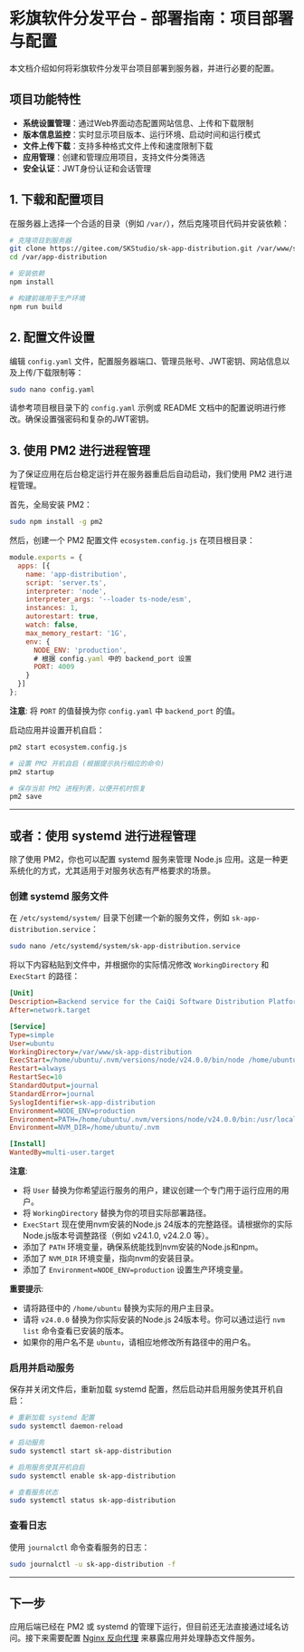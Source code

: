 # 彩旗软件分发平台 - 部署指南：项目部署与配置

本文档介绍如何将彩旗软件分发平台项目部署到服务器，并进行必要的配置。

## 项目功能特性

- **系统设置管理**：通过Web界面动态配置网站信息、上传和下载限制
- **版本信息监控**：实时显示项目版本、运行环境、启动时间和运行模式
- **文件上传下载**：支持多种格式文件上传和速度限制下载
- **应用管理**：创建和管理应用项目，支持文件分类筛选
- **安全认证**：JWT身份认证和会话管理

## 1. 下载和配置项目

在服务器上选择一个合适的目录（例如 `/var/`），然后克隆项目代码并安装依赖：

```bash
# 克隆项目到服务器
git clone https://gitee.com/SKStudio/sk-app-distribution.git /var/www/sk-app-distribution
cd /var/app-distribution

# 安装依赖
npm install

# 构建前端用于生产环境
npm run build
```

## 2. 配置文件设置

编辑 `config.yaml` 文件，配置服务器端口、管理员账号、JWT密钥、网站信息以及上传/下载限制等：

```bash
sudo nano config.yaml
```

请参考项目根目录下的 `config.yaml` 示例或 README 文档中的配置说明进行修改。确保设置强密码和复杂的JWT密钥。

## 3. 使用 PM2 进行进程管理

为了保证应用在后台稳定运行并在服务器重启后自动启动，我们使用 PM2 进行进程管理。

首先，全局安装 PM2：

```bash
sudo npm install -g pm2
```

然后，创建一个 PM2 配置文件 `ecosystem.config.js` 在项目根目录：

```javascript
module.exports = {
  apps: [{
    name: 'app-distribution',
    script: 'server.ts',
    interpreter: 'node',
    interpreter_args: '--loader ts-node/esm',
    instances: 1,
    autorestart: true,
    watch: false,
    max_memory_restart: '1G',
    env: {
      NODE_ENV: 'production',
      # 根据 config.yaml 中的 backend_port 设置
      PORT: 4009 
    }
  }]
};
```

**注意**: 将 `PORT` 的值替换为你 `config.yaml` 中 `backend_port` 的值。

启动应用并设置开机自启：

```bash
pm2 start ecosystem.config.js

# 设置 PM2 开机自启 (根据提示执行相应的命令)
pm2 startup

# 保存当前 PM2 进程列表，以便开机时恢复
pm2 save
```

---

## 或者：使用 systemd 进行进程管理

除了使用 PM2，你也可以配置 systemd 服务来管理 Node.js 应用。这是一种更系统化的方式，尤其适用于对服务状态有严格要求的场景。

### 创建 systemd 服务文件

在 `/etc/systemd/system/` 目录下创建一个新的服务文件，例如 `sk-app-distribution.service`：

```bash
sudo nano /etc/systemd/system/sk-app-distribution.service
```

将以下内容粘贴到文件中，并根据你的实际情况修改 `WorkingDirectory` 和 `ExecStart` 的路径：

```ini
[Unit]
Description=Backend service for the CaiQi Software Distribution Platform
After=network.target

[Service]
Type=simple
User=ubuntu
WorkingDirectory=/var/www/sk-app-distribution
ExecStart=/home/ubuntu/.nvm/versions/node/v24.0.0/bin/node /home/ubuntu/.nvm/versions/node/v24.0.0/bin/npm start
Restart=always
RestartSec=10
StandardOutput=journal
StandardError=journal
SyslogIdentifier=sk-app-distribution
Environment=NODE_ENV=production
Environment=PATH=/home/ubuntu/.nvm/versions/node/v24.0.0/bin:/usr/local/sbin:/usr/local/bin:/usr/sbin:/usr/bin:/sbin:/bin
Environment=NVM_DIR=/home/ubuntu/.nvm

[Install]
WantedBy=multi-user.target
```

**注意**:
- 将 `User` 替换为你希望运行服务的用户，建议创建一个专门用于运行应用的用户。
- 将 `WorkingDirectory` 替换为你的项目实际部署路径。
- `ExecStart` 现在使用nvm安装的Node.js 24版本的完整路径。请根据你的实际Node.js版本号调整路径（例如 v24.1.0, v24.2.0 等）。
- 添加了 `PATH` 环境变量，确保系统能找到nvm安装的Node.js和npm。
- 添加了 `NVM_DIR` 环境变量，指向nvm的安装目录。
- 添加了 `Environment=NODE_ENV=production` 设置生产环境变量。

**重要提示**: 
- 请将路径中的 `/home/ubuntu` 替换为实际的用户主目录。
- 请将 `v24.0.0` 替换为你实际安装的Node.js 24版本号。你可以通过运行 `nvm list` 命令查看已安装的版本。
- 如果你的用户名不是 `ubuntu`，请相应地修改所有路径中的用户名。

### 启用并启动服务

保存并关闭文件后，重新加载 systemd 配置，然后启动并启用服务使其开机自启：

```bash
# 重新加载 systemd 配置
sudo systemctl daemon-reload

# 启动服务
sudo systemctl start sk-app-distribution

# 启用服务使其开机自启
sudo systemctl enable sk-app-distribution

# 查看服务状态
sudo systemctl status sk-app-distribution
```

### 查看日志

使用 `journalctl` 命令查看服务的日志：

```bash
sudo journalctl -u sk-app-distribution -f
```

---

## 下一步

应用后端已经在 PM2 或 systemd 的管理下运行，但目前还无法直接通过域名访问。接下来需要配置 [Nginx 反向代理](nginx-config.md) 来暴露应用并处理静态文件服务。 